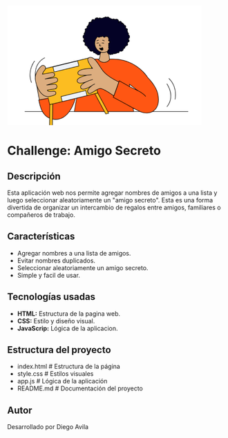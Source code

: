 ![Challenge](assets/amigo-secreto.png)
# Challenge: Amigo Secreto

## Descripción
Esta aplicación web nos permite agregar nombres de amigos a una lista y luego seleccionar aleatoriamente un "amigo secreto". Esta es una forma divertida de organizar un intercambio de regalos entre amigos, familiares o compañeros de trabajo.

## Características
- Agregar nombres a una lista de amigos.
- Evitar nombres duplicados. 
- Seleccionar aleatoriamente un amigo secreto.
- Simple y facil de usar.

## Tecnologías usadas
- **HTML:** Estructura de la pagina web.
- **CSS:** Estilo y diseño visual.
- **JavaScrip:** Lógica de la aplicacion.

## Estructura del proyecto

- index.html        # Estructura de la página
- style.css         # Estilos visuales
- app.js            # Lógica de la aplicación
- README.md         # Documentación del proyecto

## Autor
Desarrollado por Diego Avila